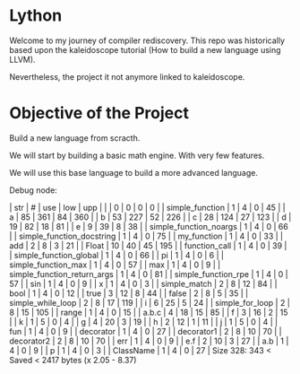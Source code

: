 
Lython
======

Welcome to my journey of compiler rediscovery. This repo was historically based
upon the kaleidoscope tutorial (How to build a new language using LLVM).

Nevertheless, the project it not anymore linked to kaleidoscope.


Objective of the Project
========================

Build a new language from scracth.

We will start by building a basic math engine. With very few features.

We will use this base language to build a more advanced language.



Debug node:

| str                            | #    | use  | low  | upp  |
|                                |    0 |    0 |    0 |    0 |
| simple_function                |    1 |    4 |    0 |   45 |
| a                              |   85 |  361 |   84 |  360 |
| b                              |   53 |  227 |   52 |  226 |
| c                              |   28 |  124 |   27 |  123 |
| d                              |   19 |   82 |   18 |   81 |
| e                              |    9 |   39 |    8 |   38 |
| simple_function_noargs         |    1 |    4 |    0 |   66 |
| simple_function_docstring      |    1 |    4 |    0 |   75 |
| my_function                    |    1 |    4 |    0 |   33 |
| add                            |    2 |    8 |    3 |   21 |
| Float                          |   10 |   40 |   45 |  195 |
| function_call                  |    1 |    4 |    0 |   39 |
| simple_function_global         |    1 |    4 |    0 |   66 |
| pi                             |    1 |    4 |    0 |    6 |
| simple_function_max            |    1 |    4 |    0 |   57 |
| max                            |    1 |    4 |    0 |    9 |
| simple_function_return_args    |    1 |    4 |    0 |   81 |
| simple_function_rpe            |    1 |    4 |    0 |   57 |
| sin                            |    1 |    4 |    0 |    9 |
| x                              |    1 |    4 |    0 |    3 |
| simple_match                   |    2 |    8 |   12 |   84 |
| bool                           |    1 |    4 |    0 |   12 |
| true                           |    3 |   12 |    8 |   44 |
| false                          |    2 |    8 |    5 |   35 |
| simple_while_loop              |    2 |    8 |   17 |  119 |
| i                              |    6 |   25 |    5 |   24 |
| simple_for_loop                |    2 |    8 |   15 |  105 |
| range                          |    1 |    4 |    0 |   15 |
| a.b.c                          |    4 |   18 |   15 |   85 |
| f                              |    3 |   16 |    2 |   15 |
| k                              |    1 |    5 |    0 |    4 |
| g                              |    4 |   20 |    3 |   19 |
| h                              |    2 |   12 |    1 |   11 |
| j                              |    1 |    5 |    0 |    4 |
| fun                            |    1 |    4 |    0 |    9 |
| decorator                      |    1 |    4 |    0 |   27 |
| decorator1                     |    2 |    8 |   10 |   70 |
| decorator2                     |    2 |    8 |   10 |   70 |
| err                            |    1 |    4 |    0 |    9 |
| e.f                            |    2 |   10 |    3 |   27 |
| a.b                            |    1 |    4 |    0 |    9 |
| p                              |    1 |    4 |    0 |    3 |
| ClassName                      |    1 |    4 |    0 |   27 |
Size 328: 343 < Saved < 2417 bytes (x  2.05 -   8.37)
